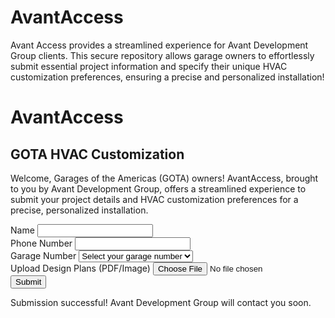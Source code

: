 # AvantAccess
Avant Access provides a streamlined experience for Avant Development Group clients. This secure repository allows garage owners to effortlessly submit essential project information and specify their unique HVAC customization preferences, ensuring a precise and personalized installation!

<html lang="en">
<head>
    <meta charset="UTF-8">
    <meta name="viewport" content="width=device-width, initial-scale=1.0">
    <title>AvantAccess - GOTA HVAC Customization</title>
    <script src="https://cdn.tailwindcss.com"></script>
</head>
<body class="bg-gray-100 flex items-center justify-center min-h-screen">
    <div class="bg-white p-8 rounded-lg shadow-lg w-full max-w-md">
        <h1 class="text-2xl font-bold mb-2 text-center">AvantAccess</h1>
        <h2 class="text-xl font-semibold mb-4 text-center">GOTA HVAC Customization</h2>
        <p class="mb-6 text-gray-600">Welcome, Garages of the Americas (GOTA) owners! AvantAccess, brought to you by Avant Development Group, offers a streamlined experience to submit your project details and HVAC customization preferences for a precise, personalized installation.</p>
        <form id="hvacForm" enctype="multipart/form-data" class="space-y-4">
            <div>
                <label for="name" class="block text-sm font-medium text-gray-700">Name</label>
                <input type="text" id="name" name="name" required class="mt-1 p-2 w-full border rounded-md focus:ring focus:ring-blue-300">
            </div>
            <div>
                <label for="phone" class="block text-sm font-medium text-gray-700">Phone Number</label>
                <input type="tel" id="phone" name="phone" required class="mt-1 p-2 w-full border rounded-md focus:ring focus:ring-blue-300">
            </div>
            <div>
                <label for="garage" class="block text-sm font-medium text-gray-700">Garage Number</label>
                <select id="garage" name="garage" required class="mt-1 p-2 w-full border rounded-md focus:ring focus:ring-blue-300">
                    <option value="" disabled selected>Select your garage number</option>
                    <optgroup label="Building 4">
                        <option value="402">402</option>
                        <option value="404">404</option>
                        <option value="406">406</option>
                        <option value="408">408</option>
                        <option value="410">410</option>
                        <option value="412">412</option>
                        <option value="414">414</option>
                    </optgroup>
                    <optgroup label="Building 5">
                        <option value="502">502</option>
                        <option value="504">504</option>
                        <option value="506">506</option>
                        <option value="508">508</option>
                        <option value="510">510</option>
                        <option value="512">512</option>
                        <option value="514">514</option>
                        <option value="516">516</option>
                    </optgroup>
                    <optgroup label="Building 6">
                        <option value="602">602</option>
                        <option value="604">604</option>
                        <option value="606">606</option>
                        <option value="608">608</option>
                        <option value="610">610</option>
                        <option value="612">612</option>
                        <option value="614">614</option>
                    </optgroup>
                    <optgroup label="Building 8">
                        <option value="802">802</option>
                        <option value="803">803</option>
                        <option value="804">804</option>
                        <option value="805">805</option>
                        <option value="806">806</option>
                        <option value="807">807</option>
                        <option value="808">808</option>
                        <option value="809">809</option>
                        <option value="810">810</option>
                        <option value="811">811</option>
                        <option value="812">812</option>
                        <option value="813">813</option>
                    </optgroup>
                    <optgroup label="Building 9">
                        <option value="901">901</option>
                        <option value="902">902</option>
                        <option value="903">903</option>
                        <option value="904">904</option>
                        <option value="905">905</option>
                        <option value="906">906</option>
                        <option value="907">907</option>
                        <option value="908">908</option>
                        <option value="909">909</option>
                        <option value="910">910</option>
                        <option value="911">911</option>
                        <option value="912">912</option>
                        <option value="913">913</option>
                        <option value="914">914</option>
                        <option value="915">915</option>
                        <option value="916">916</option>
                    </optgroup>
                </select>
            </div>
            <div>
                <label for="design" class="block text-sm font-medium text-gray-700">Upload Design Plans (PDF/Image)</label>
                <input type="file" id="design" name="design" accept=".pdf,.jpg,.png" class="mt-1 p-2 w-full border rounded-md">
            </div>
            <button type="submit" class="w-full bg-blue-600 text-white p-2 rounded-md hover:bg-blue-700">Submit</button>
        </form>
        <p id="status" class="mt-4 text-center text-green-600 hidden">Submission successful! Avant Development Group will contact you soon.</p>
    </div>
    <script src="https://www.gstatic.com/firebasejs/9.6.1/firebase-app.js"></script>
    <script src="https://www.gstatic.com/firebasejs/9.6.1/firebase-storage.js"></script>
    <script>
    //Firebase Configuration
        const firebaseConfig = {
  apiKey: "AIzaSyD3E7VY46cWK-4oKC6ZnSFNGZsg9jN3q0Q",
  authDomain: "avant-access-hub-461ee.firebaseapp.com",
  projectId: "avant-access-hub-461ee",
  storageBucket: avant-access-hub-461ee.appspot.com
  messagingSenderId: "134634908235",
  appId: "1:134634908235:web:25252f40e0fe472d8f3bce",
  measurementId: "G-LNHWJMHEY8"
};
firebase.initializeApp(firebaseConfig);
const storage = firebase.storage();
const analytics = firebase.analytics();
 // Log page view
analytics.logEvent('page_view', { page_title: 'AvantAccess Form' });
// Form submission
document.getElementById('hvacForm').addEventListener('submit', async (e) => {
            e.preventDefault();
            const name = document.getElementById('name').value;
            const phone = document.getElementById('phone').value;
            const garage = document.getElementById('garage').value;
            const design = document.getElementById('design').files[0];
            let designUrl = '';
            try {
                if (design) {
                    const storageRef = storage.ref(`designs/${garage}_${Date.now()}_${design.name}`);
                    await storageRef.put(design);
                    designUrl = await storageRef.getDownloadURL();
                    console.log('File uploaded successfully:', designUrl);
                    analytics.logEvent('file_upload', { garage_number: garage, file_name: design.name });
                }
                document.getElementById('status').classList.remove('hidden');
                document.getElementById('hvacForm').reset();
            } catch (error) {
                console.error('Upload error:', error);
                alert('Error submitting form: ' + error.message);
            }
        });
    </script>
</body>
</html>
